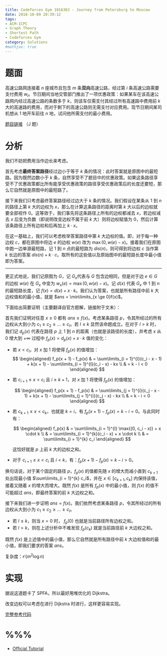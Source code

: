 ```yaml
---
title: Codeforces Gym 101630J - Journey from Petersburg to Moscow
date: 2018-10-09 20:39:12
tags: 
- ACM-ICPC
- Graph Theory
- Shortest Path
- Codeforces Gym
category: Solutions
#mathjax: true
---
```


# 题面

高速公路网连接着 $n$ 座城市且包含 $m$ 条**双向**高速公路，经过第 $i$ 条高速公路需要支付费用 $w_i$。节日期间当地交管部门推出了一项优惠政策：如果某车在该高速公路网内经过高速公路的条数多于 $k$，则该车仅需支付其经过所有高速路中费用前 $k$ 大的高速路的费用，而对于剩下的高速公路则无需支付对应费用。现节日期间某司机想从 $1$ 地开车前往 $n$ 地，试问他所需支付的最小费用。

[题目链接](http://codeforces.com/gym/101630/attachments) （J 题）

# 分析

我们不妨把费用当作边长来考虑。

首先考虑**最终答案路径**经过边小于等于 $k$ 条的情况：此时答案就是原图中的最短路。因为既然边数小于 $k$ 条，自然享受不了题目中的优惠政策。如果这条路径享受不了优惠政策都比所有能享受优惠政策的路径享受优惠政策后的长度还要短，那么它自然就是原图中的最短路了。

接下来我们只考虑最终答案路径经过边大于 $k$ 条的情况。我们假设在某条从 $1$ 到 $n$ 的路径上第 $k$ 大的边权为 $x$，那么在计算这条路径的距离时第 $k$ 大以后的边权就要全部视作 $0$。这等效于，我们事先将这条路径上所有的边权都减去 $x$，若边权减去 $x$ 后变为负数（即说明改变边权不属于前 $k$ 大）则将边权赋值为 $0$，然后计算该条路径上所有边权和后再加上 $k \cdot x$。

在这一基础上，我们可以考虑枚举答案路径中第 $k$ 大边权的值。即，对于每一种边权 $c$，都在原图中将边 $e$ 的边权 $w(e)$ 改为 $\max{(0, w(e) - x)}$。接着我们在原图中跑一边单源最短路，记 $1$ 到 $n$ 点的最短路为 $dis(n)$，则可得到将边权 $c$ 当作第 $k$ 长边的答案 $dis(n) + k \cdot c$。取所有的这些值以及原始图中的最短路长度中最小值即为答案。

---

更正式地说，我们记原图为 $G$，记 $G_x$代表与 $G$ 包含边相同，但是对于边 $e \in G$ 的边权 $w(e)$ 在 $G_x$ 中变为 $w_x(e) = \max{(0, w(e) - x)}$。记 $d(x)$ 代表 $G_x$ 中 $1$ 到 $n$ 的最短路长度，记 $f(x) = d(x) + x \cdot k$。我们认为答案，也就是所有路径中前 $k$ 大边权值和的最小值，就是 $ans = \min\limits_{x \ge 0}f(x)$。

下面给出简要证明（主要翻译自官方题解，链接附于文末）：

首先我们证明对任意 $x \ge 0$ 都有 $ans \ge f(x)$。考虑某条路径 $p$，令其所经过的所有边权从大到小为 $c_1 \ge c_2 \ge \dots \ge c_l$。若 $l \le k$ 显然该命题成立。在对于 $l > k$ 时，我们记 $d_p(x)$ 代表在路径 $p$ 上 $1$ 到 $n$ 的距离（也就是该路径的长度），并考虑 $x$ 从 $0$ 增大到 $+\infty$ 过程中 $f_p(x) = d_p(x) + x \cdot k$ 值的变化：

- 若 $x < c_l$，对 $x$ 加 $1$ 将使得 $f_p(x)$ 的值增加：
  $$
  \begin{aligned}
  f_p(x + 1) - f_p(x) & = \sum\limits_{i = 1}^{l}(c_i - x - 1) + k(x + 1) - \sum\limits_{i = 1}^{l}(c_i - x) - kx \\
  & = k - l < 0
  \end{aligned}
  $$

- 若 $c_{i + 1} \le x < c_i$ 且 $i \ge k + 1$，对 $x$ 加 $1$ 将使得 $f_p(x)$ 的值增加：


  $$
  \begin{aligned}
  f_p(x + 1) - f_p(x) & = \sum\limits_{j = 1}^{i}(c_j - x - 1) + k(x + 1) - \sum\limits_{j = 1}^{i}(c_j - x) - kx \\
  & = k - i < 0
  \end{aligned}
  $$

- 若 $c_{k + 1} \le x < c_k$，也就是 $k = i$，有 $f_p(x + 1) - f_p(x) = k - i = 0$。与此同时有：

  $$
  \begin{aligned}
  f_p(x) & = \sum\limits_{i = 1}^{l} \max{(0, c_i - x)} + x \cdot k \\
  & = \sum\limits_{i = 1}^{k}(c_i - x) + x \cdot k \\
  & = \sum\limits_{i = 1}^{k} c_i
  \end{aligned}
  $$

  这恰好就是 $p$ 上前 $k$ 大的边权之和。

- 对于 $c_{i + 1} \le x < c_i$ 且 $i < k$，有：$f_p(x + 1) - f_p(x) = k - i > 0$。

换句话说，对于某个固定的路径 $p$，$f_p(x)$ 的值都先随 $x$ 的增大而减小直到 $c_{k + 1}$ 处出现最小值 $\sum\limits_{i = 1}^{k} c_i$，并在 $x \in [c_{k + 1}, c_k]$ 内保持该值，接着又随着 $x$ 的增大而增大。既然 $f(x)$ 是所有 $f_p(x)$ 中的最小值，则 $f(x)$ 的值不可能超过 $ans$，即最终答案的前 $k$ 大边权之和。

接下来我们进一步证明 $ans = f(x)$。我们依然考虑某条路径 $p$，令其所经过的所有边权从大到小为 $c_1 \ge c_2 \ge \dots \ge c_l$。

- 若 $l \le k$，则当 $x = 0$ 时， $f_p(0)$ 也就是当前路径所有边权之和。
- 若 $l > k$，则在上述分析中不难发现 $f_p(c_k)$ 就是当前路径前 $k$ 大边权之和。

既然 $f(x)$ 是上述值中的最小值，那么它自然就是所有路径中前 $k$ 大边权值和的最小值，即我们要求的答案 $ans$。


复杂度：$\mathcal{O}(m^2\log{n})$

# 实现

据说这道题卡了 SPFA，所以最好用堆优化的 Dijkstra。

改变边权可以考虑在进行 Dijkstra 时进行，这样更容易实现。

[完整参考代码](https://github.com/codgician/ACM-ICPC/blob/master/Codeforces-Gym/101630J/dijkstra.cpp)

# %%%

- [Official Tutorial](http://neerc.ifmo.ru/archive/2017/neerc-2017-analysis.pdf)